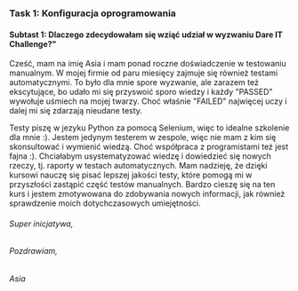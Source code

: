 
### **Task 1: Konfiguracja oprogramowania**
#### **Subtast 1: Dlaczego zdecydowałam się wziąć udział w wyzwaniu Dare IT Challenge?"**

Cześć, mam na imię Asia i mam ponad roczne doświadczenie w testowaniu manualnym. W mojej firmie od paru miesięcy zajmuje się również testami automatycznymi.
To było dla mnie spore wyzwanie, ale zarazem też ekscytujące, bo udało mi się przyswoić sporo wiedzy i każdy "PASSED" wywołuje uśmiech na mojej twarzy. 
Choć właśnie "FAILED" najwięcej uczy i dalej mi się zdarzają nieudane testy.

Testy piszę w jezyku Python za pomocą Selenium, więc to idealne szkolenie dla mnie :). Jestem jedynym testerem w zespole, więc nie mam z kim się skonsultować i wymienić wiedzą.
Choć współpraca z programistami też jest fajna :). Chciałabym usystematyzować wiedzę i dowiedzieć się nowych rzeczy, tj. raporty w testach automatycznych.
Mam nadzieję, że dzięki kursowi nauczę się pisać lepszej jakości testy, które pomogą mi w przyszłości zastąpić część testów manualnych.
Bardzo cieszę się na ten kurs i jestem zmotywowana do zdobywania nowych informacji, jak również sprawdzenie moich dotychczasowych umiejętności.


###### *Super inicjatywa,*
###### *Pozdrawiam,*
###### *Asia*
